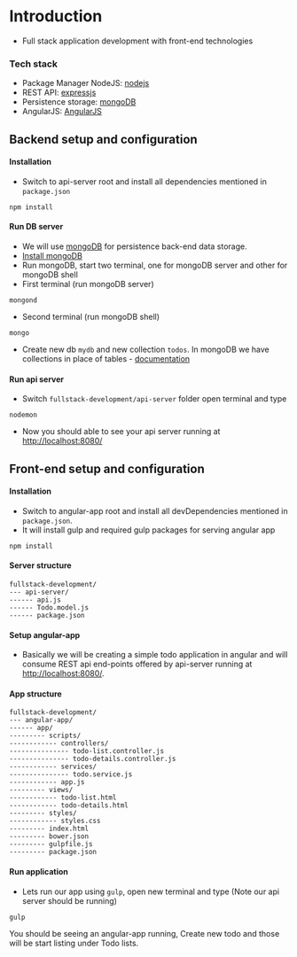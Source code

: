# Introduction
- Full stack application development with front-end technologies

### Tech stack

- Package Manager NodeJS: [nodejs](https://nodejs.org/en/)
-	REST API: [expressjs](http://expressjs.com/)
- Persistence storage: [mongoDB](https://www.mongodb.com/)
- AngularJS: [AngularJS](https://angularjs.org/)

## Backend setup and configuration

#### Installation
- Switch to api-server root and install all dependencies mentioned in `package.json`
```
npm install
```

#### Run DB server
- We will use [mongoDB](https://www.mongodb.com/) for persistence back-end data storage.
- [Install mongoDB](https://docs.mongodb.com/manual/installation/)
- Run mongoDB, start two terminal, one for mongoDB server and other for mongoDB shell
- First terminal (run mongoDB server)
```
mongond
```
- Second terminal (run mongoDB shell)
```
mongo
```
- Create new db `mydb` and new collection `todos`. In mongoDB we have collections in place of tables - [documentation](https://docs.mongodb.com/manual/core/data-modeling-introduction/)

#### Run api server
- Switch `fullstack-development/api-server` folder open terminal and type
```
nodemon
```

- Now you should able to see your api server running at [http://localhost:8080/](http://localhost:8080/)

## Front-end setup and configuration

#### Installation
- Switch to angular-app root and install all devDependencies mentioned in `package.json`.
- It will install gulp and required gulp packages for serving angular app
```
npm install
```

#### Server structure

	fullstack-development/
	--- api-server/
	------ api.js
	------ Todo.model.js
	------ package.json

#### Setup angular-app
- Basically we will be creating a simple todo application in angular and will consume REST api end-points offered by api-server running at [http://localhost:8080/](http://localhost:8080/).

#### App structure

	fullstack-development/
	--- angular-app/
	------ app/
	--------- scripts/
	------------ controllers/
	--------------- todo-list.controller.js
	--------------- todo-details.controller.js
	------------ services/
	--------------- todo.service.js
	------------ app.js
	--------- views/
	------------ todo-list.html
	------------ todo-details.html
	--------- styles/
	------------ styles.css
	--------- index.html
	--------- bower.json
	--------- gulpfile.js
	--------- package.json

#### Run application

- Lets run our app using `gulp`, open new terminal and type (Note our api server should be running)

```
gulp
```

You should be seeing an angular-app running, Create new todo and those will be start listing under Todo lists.
